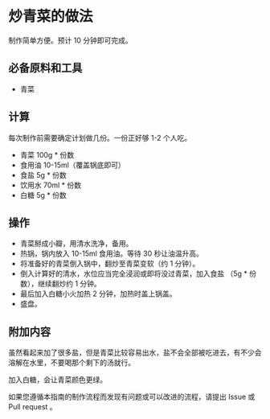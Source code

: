 # 炒青菜的做法

制作简单方便。预计 10 分钟即可完成。

## 必备原料和工具

- 青菜

## 计算

每次制作前需要确定计划做几份。一份正好够 1-2 个人吃。

- 青菜 100g * 份数
- 食用油 10-15ml（覆盖锅底即可）
- 食盐 5g * 份数
- 饮用水 70ml * 份数
- 白糖 5g * 份数

## 操作

- 青菜掰成小瓣，用清水洗净，备用。
- 热锅，锅内放入 10-15ml 食用油。等待 30 秒让油温升高。
- 将准备好的青菜倒入锅中，翻炒至青菜变软（约 1 分钟）。
- 倒入计算好的清水，水位应当完全浸润或即将没过青菜，加入食盐 （5g * 份数），继续翻炒约 1 分钟。
- 最后加入白糖小火加热 2 分钟，加热时盖上锅盖。
- 盛盘。

## 附加内容

虽然看起来加了很多盐，但是青菜比较容易出水，盐不会全部被吃进去，有不少会溶解在水里，不要喝那个剩下的汤就行。

加入白糖，会让青菜颜色更绿。

如果您遵循本指南的制作流程而发现有问题或可以改进的流程，请提出 Issue 或 Pull request 。
